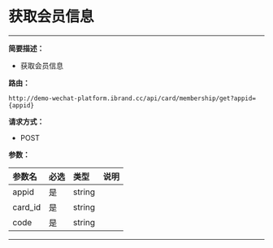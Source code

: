 
# 获取会员信息
 ****

**简要描述：**


- 获取会员信息


**路由：**

```
http://demo-wechat-platform.ibrand.cc/api/card/membership/get?appid={appid}

```
**请求方式：**
- POST

**参数：**

|参数名|必选|类型|说明|
|:----    |:---|:----- |-----   |
|appid |是  |string |  |
|card_id |是  |string |  |
|code |是  |string |  |

 ****



